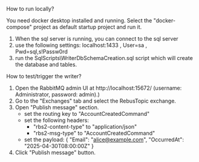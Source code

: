 How to run locally?

You need docker desktop installed and running. Select the "docker-compose" project as default startup project and run it.
	
1. When the sql server is running, you can connect to the sql server
2. use the following settings: localhost:1433 , User=sa , Pwd=sql,s!Passw0rd
3. run the SqlScripts\WriterDbSchemaCreation.sql script which will create the database and tables.


How to test/trigger the writer?

1. Open the RabbitMQ admin UI at http://localhost:15672/ (username: Administrator, password: admin).)
2. Go to the "Exchanges" tab and select the RebusTopic exchange.
3. Open "Publish message" section.
	- set the routing key to "AccountCreatedCommand"
	- set the following headers:
		- "rbs2-content-type" to "application/json"
		- "rbs2-msg-type" to "AccountCreatedCommand"
	- set the payload: 	{  "Email": "alice@example.com",  "OccurredAt": "2025-04-30T08:00:00Z" }
4. Click "Publish message" button.
